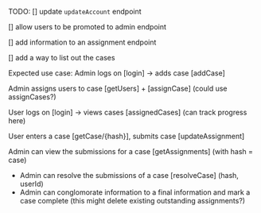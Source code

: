 TODO:
[] update `updateAccount` endpoint

[] allow users to be promoted to admin endpoint

[] add information to an assignment endpoint

[] add a way to list out the cases

Expected use case:
Admin logs on [login] -> adds case [addCase]

Admin assigns users to case [getUsers] + [assignCase] (could use assignCases?)

User logs on [login] -> views cases [assignedCases] (can track progress here)

User enters a case [getCase/{hash}], submits case [updateAssignment]

Admin can view the submissions for a case [getAssignments] (with hash = case)

- Admin can resolve the submissions of a case [resolveCase] (hash, userId)
- Admin can conglomorate information to a final information and mark a case complete (this might delete existing outstanding assignments?)
